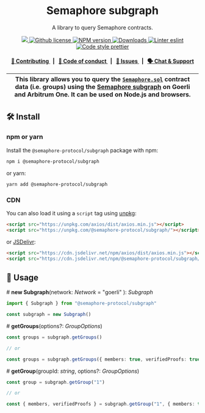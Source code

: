 <p align="center">
    <h1 align="center">
        Semaphore subgraph
    </h1>
    <p align="center">A library to query Semaphore contracts.</p>
</p>

<p align="center">
    <a href="https://github.com/semaphore-protocol">
        <img src="https://img.shields.io/badge/project-Semaphore-blue.svg?style=flat-square">
    </a>
    <a href="https://github.com/semaphore-protocol/semaphore/blob/main/LICENSE">
        <img alt="Github license" src="https://img.shields.io/github/license/semaphore-protocol/semaphore.svg?style=flat-square">
    </a>
    <a href="https://www.npmjs.com/package/@semaphore-protocol/subgraph">
        <img alt="NPM version" src="https://img.shields.io/npm/v/@semaphore-protocol/subgraph?style=flat-square" />
    </a>
    <a href="https://npmjs.org/package/@semaphore-protocol/subgraph">
        <img alt="Downloads" src="https://img.shields.io/npm/dm/@semaphore-protocol/subgraph.svg?style=flat-square" />
    </a>
    <a href="https://eslint.org/">
        <img alt="Linter eslint" src="https://img.shields.io/badge/linter-eslint-8080f2?style=flat-square&logo=eslint" />
    </a>
    <a href="https://prettier.io/">
        <img alt="Code style prettier" src="https://img.shields.io/badge/code%20style-prettier-f8bc45?style=flat-square&logo=prettier" />
    </a>
</p>

<div align="center">
    <h4>
        <a href="https://github.com/semaphore-protocol/semaphore/blob/main/CONTRIBUTING.md">
            👥 Contributing
        </a>
        <span>&nbsp;&nbsp;|&nbsp;&nbsp;</span>
        <a href="https://github.com/semaphore-protocol/semaphore/blob/main/CODE_OF_CONDUCT.md">
            🤝 Code of conduct
        </a>
        <span>&nbsp;&nbsp;|&nbsp;&nbsp;</span>
        <a href="https://github.com/semaphore-protocol/semaphore/contribute">
            🔎 Issues
        </a>
        <span>&nbsp;&nbsp;|&nbsp;&nbsp;</span>
        <a href="https://discord.gg/6mSdGHnstH">
            🗣️ Chat &amp; Support
        </a>
    </h4>
</div>

| This library allows you to query the [`Semaphore.sol`](https://github.com/semaphore-protocol/semaphore/blob/main/contracts/Semaphore.sol) contract data (i.e. groups) using the [Semaphore subgraph](https://github.com/semaphore-protocol/subgraph) on Goerli and Arbitrum One. It can be used on Node.js and browsers. |
| ------------------------------------------------------------------------------------------------------------------------------------------------------------------------------------------------------------------------------------------------------------------------------------------------------------------------ |

## 🛠 Install

### npm or yarn

Install the `@semaphore-protocol/subgraph` package with npm:

```bash
npm i @semaphore-protocol/subgraph
```

or yarn:

```bash
yarn add @semaphore-protocol/subgraph
```

### CDN

You can also load it using a `script` tag using [unpkg](https://unpkg.com/):

```html
<script src="https://unpkg.com/axios/dist/axios.min.js"></script>
<script src="https://unpkg.com/@semaphore-protocol/subgraph/"></script>
```

or [JSDelivr](https://www.jsdelivr.com/):

```html
<script src="https://cdn.jsdelivr.net/npm/axios/dist/axios.min.js"></script>
<script src="https://cdn.jsdelivr.net/npm/@semaphore-protocol/subgraph/"></script>
```

## 📜 Usage

\# **new Subgraph**(network: _Network_ = "goerli" ): _Subgraph_

```typescript
import { Subgraph } from "@semaphore-protocol/subgraph"

const subgraph = new Subgraph()
```

\# **getGroups**(options?: _GroupOptions_)

```typescript
const groups = subgraph.getGroups()

// or

const groups = subgraph.getGroups({ members: true, verifiedProofs: true })
```

\# **getGroup**(groupId: _string_, options?: _GroupOptions_)

```typescript
const group = subgraph.getGroup("1")

// or

const { members, verifiedProofs } = subgraph.getGroup("1", { members: true, verifiedProofs: true })
```
